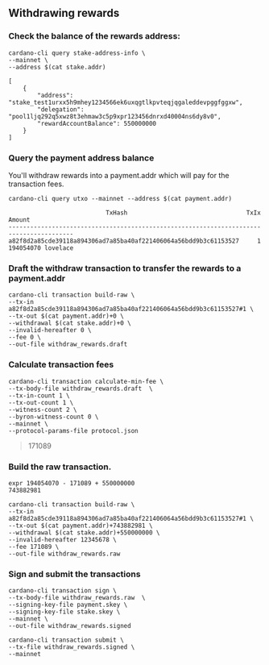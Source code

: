 ## Withdrawing rewards


### Check the balance of the rewards address:

    cardano-cli query stake-address-info \
    --mainnet \
    --address $(cat stake.addr)

    [
        {
            "address": "stake_test1urxx5h9mhey1234566ek6uxqgtlkpvteqjqgaleddevpggfggxw",
            "delegation": "pool1ljq292q5xwz8t3ehmaw3c5p9xpr123456dnrxd40004ns6dy8v0",
            "rewardAccountBalance": 550000000
        }
    ]


### Query the payment address balance

You'll withdraw rewards into a payment.addr which will pay for the transaction fees.

    cardano-cli query utxo --mainnet --address $(cat payment.addr)

                               TxHash                                 TxIx         Amount
    ----------------------------------------------------------------------------------------
    a82f8d2a85cde39118a894306ad7a85ba40af221406064a56bdd9b3c61153527     1         194054070 lovelace

### Draft the withdraw transaction to transfer the rewards to a payment.addr

    cardano-cli transaction build-raw \
    --tx-in a82f8d2a85cde39118a894306ad7a85ba40af221406064a56bdd9b3c61153527#1 \
    --tx-out $(cat payment.addr)+0 \
    --withdrawal $(cat stake.addr)+0 \
    --invalid-hereafter 0 \
    --fee 0 \
    --out-file withdraw_rewards.draft

### Calculate transaction fees

    cardano-cli transaction calculate-min-fee \
    --tx-body-file withdraw_rewards.draft  \
    --tx-in-count 1 \
    --tx-out-count 1 \
    --witness-count 2 \
    --byron-witness-count 0 \
    --mainnet \
    --protocol-params-file protocol.json

   > 171089

### Build the raw transaction.

    expr 194054070 - 171089 + 550000000
    743882981

    cardano-cli transaction build-raw \
    --tx-in a82f8d2a85cde39118a894306ad7a85ba40af221406064a56bdd9b3c61153527#1 \
    --tx-out $(cat payment.addr)+743882981 \
    --withdrawal $(cat stake.addr)+550000000 \
    --invalid-hereafter 12345678 \
    --fee 171089 \
    --out-file withdraw_rewards.raw

### Sign and submit the transactions

    cardano-cli transaction sign \
    --tx-body-file withdraw_rewards.raw  \
    --signing-key-file payment.skey \
    --signing-key-file stake.skey \
    --mainnet \
    --out-file withdraw_rewards.signed

    cardano-cli transaction submit \
    --tx-file withdraw_rewards.signed \
    --mainnet
